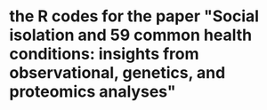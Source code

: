 # the R codes for the paper "Social isolation and 59 common health conditions: insights from observational, genetics, and proteomics analyses"
